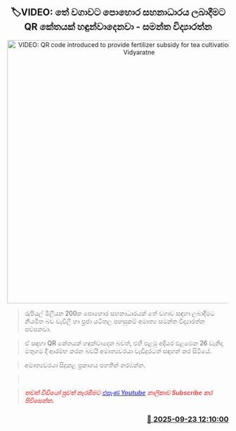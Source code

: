 <p align='center'><b><h2 align='center' title='VIDEO: QR code introduced to provide fertilizer subsidy for tea cultivation - Samantha Vidyaratne'>🏷VIDEO: තේ වගාවට පොහොර සහනාධාරය ලබාදීමට QR කේතයක් හඳුන්වාදෙනවා - සමන්ත විද්‍යාරත්න</h2></b></p>
<p align='center'><img src='https://helakuru.sgp1.cdn.digitaloceanspaces.com/esana/images/lib/samantha-vidyarathne-parliment.jpg' width='600' alt='VIDEO: QR code introduced to provide fertilizer subsidy for tea cultivation - Samantha Vidyaratne'></p>

> රුපියල් මිලියන 200ක පොහොර සහනාධාරයක් තේ වගාව සඳහා ලබාදීමට නියමිත බව වැවිලි හා ප්‍රජා යටිතල පහසුකම් අමාත්‍ය සමන්ත විද්‍යාරත්න පවසනවා.

> ඒ සඳහා QR කේතයක් හඳුන්වාදෙන බවත්, එහි පළමු අදියර එළඹෙන 26 වැනිදා මතුගම දී ආරම්භ කරන බවයි අමාත්‍යවරයා වැඩිදුරටත් සඳහන් කර සිටියේ.

> අමාත්‍යවරයා සිදුකළ ප්‍රකාශය පහතින් නරඹන්න.

>  

> <span style='color:#e64d4d'><em><strong>තවත් වීඩියෝ පුවත් නැරඹීමට </strong></em></span><a href='https://youtube.com/@esanamedia?si=UZCWEZmqFcpzlvdV'><span style='color:#4d4de6'><em><strong>එසැණ Youtube</strong></em></span></a><span style='color:#e64d4d'><em><strong> නාලිකාව Subscribe කර පිවිසෙන්න.</strong></em></span>



<h3 align='right'><a href='https://www.helakuru.lk/esana/p/113896/'>📅 2025-09-23 12:10:00</a></h3>
